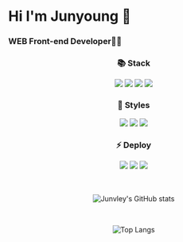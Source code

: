   
# Hi I'm Junyoung 👋
### WEB Front-end Developer👩‍💻

<div align=center>

  
### 📚 Stack
  <img src="https://img.shields.io/badge/html5-E34F26?style=for-the-badge&logo=html5&logoColor=white"> 
  <img src="https://img.shields.io/badge/css-1572B6?style=for-the-badge&logo=css3&logoColor=white"> 
  <img src="https://img.shields.io/badge/javascript-F7DF1E?style=for-the-badge&logo=javascript&logoColor=black"> 
  <img src="https://img.shields.io/badge/react-61DAFB?style=for-the-badge&logo=react&logoColor=black"> 
  <br>
  
<!--  
### 🛠️ Packages
  <img src="https://img.shields.io/badge/React Query-FF4154?style=for-the-badge&logo=React Query&logoColor=white">
  <img src="https://img.shields.io/badge/React Router-CA4245?style=for-the-badge&logo=React Router&logoColor=white"> 
  <img src="https://img.shields.io/badge/redux-764ABC?style=for-the-badge&logo=redux&logoColor=black">
  <img src="https://img.shields.io/badge/Recoil-FFFFFF?style=for-the-badge&logo=&logoColor=black"/>
  <img src="https://img.shields.io/badge/Axios-5A29E4?style=for-the-badge&logo=Axios&logoColor=white">
  <img src="https://img.shields.io/badge/Stomp-000000?style=for-the-badge&logo=&logoColor=white"/>
  <br>
  -->
  
  ### 💄 Styles
  <img src="https://img.shields.io/badge/styled components-DB7093?style=for-the-badge&logo=styled-components&logoColor=white"/>
  <img src="https://img.shields.io/badge/Sass-CC6699?style=for-the-badge&logo=sass&logoColor=white">
  <img src="https://img.shields.io/badge/TailwindCSS-06B6D4?style=for-the-badge&logo=Tailwind-CSS&logoColor=white"/>
  <br>

  ### ⚡ Deploy
  <img src="https://img.shields.io/badge/Vercel-000000?style=for-the-badge&logo=vercel&logoColor=white">
  <img src="https://img.shields.io/badge/Netlify-00C7B7?style=for-the-badge&logo=Netlify&logoColor=white">
  <img src="https://img.shields.io/badge/GitHub-181717?style=for-the-badge&logo=GitHub&logoColor=white">
  <br>

<br>
<br>


![Junvley's GitHub stats](https://github-readme-stats.vercel.app/api?username=junvely&show_icons=true&theme=dracula)

<br>

![Top Langs](https://github-readme-stats.vercel.app/api/top-langs/?username=junvel&layout=compact&theme=tokyonight)</div>

